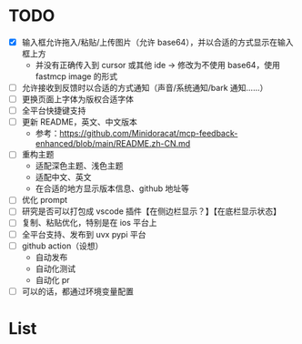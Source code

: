 # TODO

- [x] 输入框允许拖入/粘贴/上传图片（允许 base64），并以合适的方式显示在输入框上方
  - 并没有正确传入到 cursor 或其他 ide -> 修改为不使用 base64，使用 fastmcp image 的形式
- [ ] 允许接收到反馈时以合适的方式通知（声音/系统通知/bark 通知……）
- [ ] 更换页面上字体为版权合适字体
- [ ] 全平台快捷键支持
- [ ] 更新 README，英文、中文版本
  - 参考：https://github.com/Minidoracat/mcp-feedback-enhanced/blob/main/README.zh-CN.md
- [ ] 重构主题
  - 适配深色主题、浅色主题
  - 适配中文、英文
  - 在合适的地方显示版本信息、github 地址等
- [ ] 优化 prompt
- [ ] 研究是否可以打包成 vscode 插件【在侧边栏显示？】【在底栏显示状态】
- [ ] 复制、粘贴优化，特别是在 ios 平台上
- [ ] 全平台支持、发布到 uvx pypi 平台
- [ ] github action（设想）
  - 自动发布
  - 自动化测试
  - 自动化 pr
- [ ] 可以的话，都通过环境变量配置

# List
